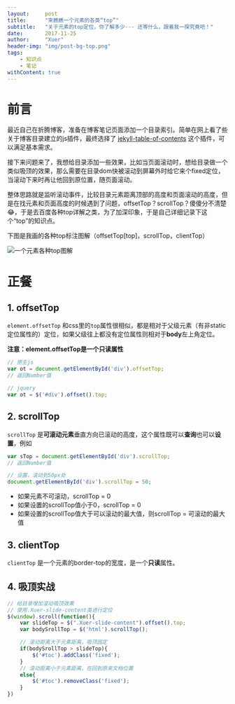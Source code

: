 ```yaml
---
layout:     post
title:      "来瞧瞧一个元素的各类“top”"
subtitle:   "关于元素的top定位，你了解多少··· 还等什么，跟着我一探究竟吧！"
date:       2017-11-25
author:     "Xuer"
header-img: "img/post-bg-top.png"
tags:
    - 知识点
    - 笔记
withContent: true
---
```


# 前言

最近自己在折腾博客，准备在博客笔记页面添加一个目录索引。简单在网上看了些关于博客目录建立的js插件，最终选择了 [jekyll-table-of-contents](https://github.com/ghiculescu/jekyll-table-of-contents) 这个插件，可以满足基本需求。

接下来问题来了，我想给目录添加一些效果，比如当页面滚动时，想给目录做一个类似吸顶的效果，那么需要在目录dom快被滚动到屏幕外时给它来个fixed定位，当滚动下来时再让他回到原位置，随页面滚动。

整体思路就是监听滚动事件，比较目录元素距离顶部的高度和页面滚动的高度，但是在找元素和页面高度的时候遇到了问题，offsetTop？scrollTop？傻傻分不清楚😂，于是去百度各种top详解之类，为了加深印象，于是自己详细记录下这个“top”的知识点。

下图是我画的各种top标注图解（offsetTop[top]，scrollTop，clientTop）

![一个元素各种top图解]({{site.baseurl}}/img/in-post/post-top/top.png)

# 正餐

## 1. offsetTop

`element.offsetTop` 和css里的`top`属性很相似，都是相对于父级元素（有非static定位属性的）定位，如果父级往上都没有定位属性则相对于**body**左上角定位。

**注意：element.offsetTop是一个只读属性**

```javascript
// 原生js
var ot = document.getElementById('div').offsetTop;
// 返回Number值

// jquery
var ot = $('#div').offset().top;
```

## 2. scrollTop

`scrollTop` 是**可滚动元素**垂直方向已滚动的高度，这个属性既可以**查询**也可以**设置**，例如

```javascript
var sTop = document.getElementById('div').scrollTop;
// 返回Number值

// 设置，滚动到50px处
document.getElementById('div').scrollTop = 50;
```

* 如果元素不可滚动，scrollTop = 0
* 如果设置的scrollTop值小于0，scrollTop = 0
* 如果设置的scrollTop值大于可以滚动的最大值，则scrollTop = 可滚动的最大值

## 3. clientTop

`clientTop` 是一个元素的border-top的宽度，是一个**只读**属性。

## 4. 吸顶实战

```javascript
// 给目录增加滚动吸顶效果
// 使用.Xuer-slide-content类进行定位
$(window).scroll(function(){
    var slideTop = $(".Xuer-slide-content").offset().top;
    var bodySrollTop = $('html').scrollTop();

    // 滚动距离大于元素距离，吸顶固定
    if(bodySrollTop > slideTop){
        $('#toc').addClass('fixed');
    }
    // 滚动距离小于元素距离，在回到原来文档位置
    else{
        $('#toc').removeClass('fixed');
    }
})
```

